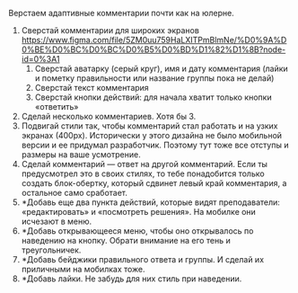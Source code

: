 Верстаем адаптивные комментарии почти как на юлерне.
1. Сверстай комментарии для широких экранов https://www.figma.com/file/5ZM0uu759HaLXITPmBlmNe/%D0%9A%D0%BE%D0%BC%D0%BC%D0%B5%D0%BD%D1%82%D1%8B?node-id=0%3A1
    1. Сверстай аватарку (серый круг), имя и дату комментария (лайки и пометку правильности или название группы пока не делай)
    2. Сверстай текст комментария
    3. Сверстай кнопки действий: для начала хватит только кнопки «ответить»
2. Сделай несколько комментариев. Хотя бы 3.
3. Подвигай стили так, чтобы комментарий стал работать и на узких экранах (400px). Исторически у этого дизайна не было мобильной версии и ее придумал разработчик. Поэтому тут тоже все отступы и размеры на ваше усмотрение.
4. Сделай комментарий — ответ на другой комментарий. Если ты предусмотрел это в своих стилях, то тебе понадобится только создать блок-обертку, который сдвинет левый край комментария, а остальное само сработает.
5. *Добавь еще два пункта действий, которые видят преподаватели: «редактировать» и «посмотреть решения». На мобилке они исчезают в меню. 
5. *Добавь открывающееся меню, чтобы оно открывалось по наведению на кнопку. Обрати внимание на его тень и треугольничек.
6. *Добавь бейджики правильного ответа и группы. И сделай их приличными на мобилках тоже.
7. *Добавь лайки. Не забудь для них стиль при наведении. 

